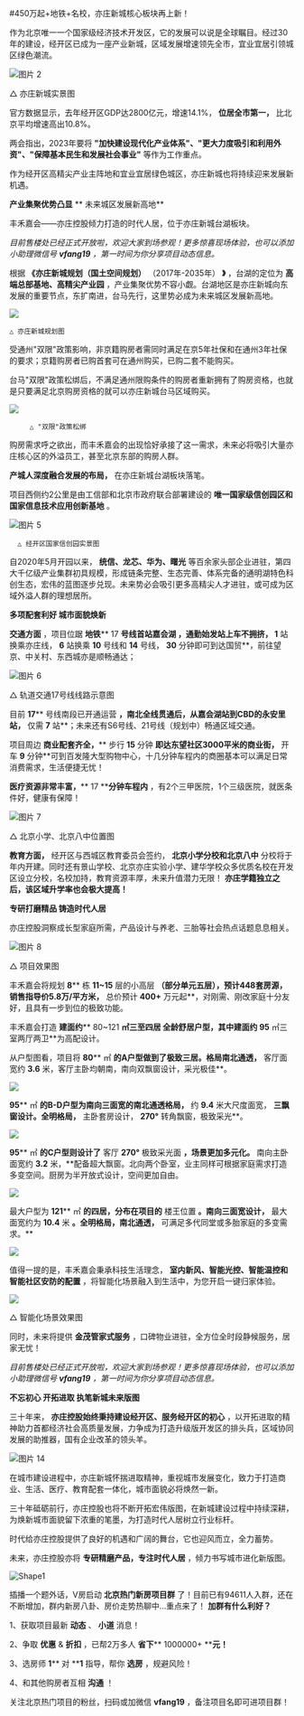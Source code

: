 #450万起+地铁+名校，亦庄新城核心板块再上新！

作为北京唯一一个国家级经济技术开发区，它的发展可以说是全球瞩目。经过30年的建设，经开区已成为一座产业新城，区域发展增速领先全市，宜业宜居引领城区绿色潮流。

![图片 2](RackMultipart20230502-1-ccapfl_html_d971dbcbbad7fff4.gif)

△ 亦庄新城实景图

官方数据显示，去年经开区GDP达2800亿元，增速14.1%， **位居全市第一，** 比北京平均增速高出10.8%。

两会指出，2023年要将 **"加快建设现代化产业体系"、"更大力度吸引和利用外资"、"保障基本民生和发展社会事业"** 等作为工作重点。

作为经开区高精尖产业主阵地和宜业宜居绿色城区，亦庄新城也将持续迎来发展新机遇。

**产业集聚优势凸显**   ** 未来城区发展新高地**

丰禾嘉会——亦庄控股倾力打造的时代人居，位于亦庄新城台湖板块。

_目前售楼处已经正式开放啦，欢迎大家到场参观！更多惊喜现场体验，也可以添加小助理微信号 __vfang19__ ，第一时间为你分享项目动态信息。_

根据 **《亦庄新城规划（国土空间规划）** （2017年-2035年） **》** ，台湖的定位为 **高端总部基地、高精尖产业园** ，产业集聚优势不容小觑。台湖地区是亦庄新城向东发展的重要节点，东扩南进，台马先行，这里势必成为未来城区发展新高地。

![](RackMultipart20230502-1-ccapfl_html_c15ea6b089918202.png)

    △ 亦庄新城规划图

受通州"双限"政策影响，非京籍购房者需同时满足在京5年社保和在通州3年社保的要求；京籍购房者已购首套可在通州购买，已购二套不能购买。

台马"双限"政策松绑后，不满足通州限购条件的购房者重新拥有了购房资格，也就是只要满足北京购房资格的就可以亦庄新城台马区域购买。

![](RackMultipart20230502-1-ccapfl_html_78ba0172cad9e4a1.png)

         △ "双限"政策松绑

购房需求呼之欲出，而丰禾嘉会的出现恰好承接了这一需求，未来必将吸引大量亦庄核心区的外溢员工，甚至北京东部的购房人群。

**产城人深度融合发展的布局，** 在亦庄新城台湖板块落笔。

项目西侧约2公里是由工信部和北京市政府联合部署建设的 **唯一国家级信创园区和国家信息技术应用创新基地** 。

![图片 5](RackMultipart20230502-1-ccapfl_html_d4931fd92ed80b68.gif)

      △ 经开区国家信创园实景图

自2020年5月开园以来， **统信、龙芯、华为、曙光** 等百余家头部企业进驻，第四大千亿级产业集群初具规模，形成链条完整、生态完善、体系完备的通明湖特色科创生态，宏伟的蓝图逐步兑现。未来势必会吸引更多高精尖人才进驻，或可成为区域外溢人群的理想居所。

**多项配套利好 城市面貌焕新**

**交通方面** ，项目位踞 **地铁**** 17 ****号线首站嘉会湖** ，通勤始发站上车不拥挤， **1**** 站换乘亦庄线， ****6**** 站换乘 ****10**** 号线和 ****14**** 号线， ****30**** 分钟即可到达国贸**，前往望京、中关村、东西城亦是顺畅通达；

![图片 6](RackMultipart20230502-1-ccapfl_html_2dd7e1b237f45c98.gif)

△ 轨道交通17号线线路示意图

目前 **17**** 号线南段已开通运营 **，南北全线贯通后，从嘉会湖站到CBD的永安里站，** 仅需 ****7**** 站**；未来还有S6号线、21号线（规划中）畅通区域交通。

项目周边 **商业配套齐全，**** 步行 ****15**** 分钟 **即达东望社区3000平米的商业街，** 开车 ****9**** 分钟**可到百发隆大型购物中心，十几分钟车程内的商圈基本可以满足日常消费需求，生活便捷无忧！

**医疗资源非常丰富，**** 17 ****分钟车程内** ，有2个三甲医院，1个三级医院，就医条件好，健康有保障！

![图片 7](RackMultipart20230502-1-ccapfl_html_426fbb740e7d5e41.gif)

△ 北京小学、北京八中位置图

**教育方面，** 经开区与西城区教育委员会签约， **北京小学分校和北京八中** 分校将于年内开建。同时还有景山学校、北京亦庄实验小学、建华学校众多优质名校在开发区设立分校，名校加持，教育资源丰厚，未来升值潜力无限！ **亦庄学籍独立之后，该区域升学率也会极大提高！**

**专研打磨精品 铸造时代人居**

亦庄控股洞察成长型家庭所需，产品设计与养老、三胎等社会热点话题息息相关。

![图片 8](RackMultipart20230502-1-ccapfl_html_443850576ee1bd85.gif)

△ 项目效果图

丰禾嘉会将规划 **8**** 栋 ****11~15**** 层的小高层 **（部分单元五层），预计448套房源，销售指导价5.8万/平方米，** 总价预计 ****400+**** 万元起**，对刚需、刚改家庭十分友好，且具有一步到位的极致功能。

丰禾嘉会打造 **建面约**** 80~121 ****㎡三至四居** 全龄舒居户型，其中建面约 **95**** ㎡三室两厅两卫**为高配设计。

从户型图看，项目将 **80**** ㎡ **的A户型做到了极致三居。格局南北通透，** 客厅面宽约 ****3.6**** 米，客厅主卧均朝南，南向双飘窗设计，采光极佳**。

![](RackMultipart20230502-1-ccapfl_html_b3970d85a40ed781.png)

**95**** ㎡ **的B-D户型为南向三面宽的南北通透格局，** 约 ****9.4**** 米大尺度面宽， **三飘窗设计。全明格局，** 主卧套房设计， ****270°**** 转角飘窗，极致采光**。

![](RackMultipart20230502-1-ccapfl_html_312843683d6ddcee.png)

**95**** ㎡ **的C户型则设计了** 客厅 ****270°**** 极致采光面 **，场景更加多元化。** 南向主卧面宽约 ****3.2**** 米，**配备超大飘窗。北向两个卧室，业主同样可根据家庭需求打造多变空间。厨房为半开放式设计，空间更加自由。

![](RackMultipart20230502-1-ccapfl_html_a804336323028b31.png)

最大户型为 **121**** ㎡ **的四居，分布在项目的** 楼王位置 **。南向三面宽设计，** 最大面宽约为 ****10.4**** 米 **。全明格局，南北通透，** 可满足多代同堂或多胎家庭的多变需求。**

![](RackMultipart20230502-1-ccapfl_html_615b16ae4c83ab0c.png)

值得一提的是，丰禾嘉会秉承科技生活理念， **室内新风、智能光控、智能温控和智能社区安防的配置** ，将智能化场景融入到生活中，为您开启一键归家体验。

![](RackMultipart20230502-1-ccapfl_html_62957c2cf262cd93.png)

△ 智能化场景效果图

同时，未来将提供 **金茂管家式服务** ，口碑物业进驻，全方位全时段静候服务，居家无忧！

_目前售楼处已经正式开放啦，欢迎大家到场参观！更多惊喜现场体验，也可以添加小助理微信号 __vfang19__ ，第一时间为你分享项目动态信息。_

**不忘初心 开拓进取 执笔新城未来版图**

三十年来， **亦庄控股始终秉持建设经开区、服务经开区的初心** ，以开拓进取的精神助力首都经济社会高质量发展，力争成为打造升级版开发区的排头兵，区域协同发展的助推器，国有企业改革的领头羊。

![图片 14](RackMultipart20230502-1-ccapfl_html_ccefbab057094fa9.gif)

在城市建设进程中，亦庄新城怀揣进取精神，重视城市发展变化，致力于打造商业、生活、医疗、教育配套一体化，城市面貌必将焕然一新。

三十年砥砺前行，亦庄控股也将不断开拓宏伟版图，在新城建设过程中持续深耕，为焕新城市面貌留下浓重的笔墨，为打造时代人居树立行业标杆。

时代给亦庄控股提供了良好的机遇和广阔的舞台，它也迎风而立，全力蓄势。

未来，亦庄控股亦将 **专研精磨产品，专注时代人居** ，倾力书写城市进化新版图。

![Shape1](RackMultipart20230502-1-ccapfl_html_7a08b1eb37daacc2.gif)

插播一个题外话，V房启动 **北京热门新房项目群** 了！目前已有94611人入群，还在不断增加，群内新房八卦、房价走势热聊中...重点来了！ **加群有什么利好？**

1、获取项目最新 **动态** 、 **小道** 消息！

2、争取 **优惠** & **折扣** ，已帮2万多人 **省下**** 1000000+ ****元！**

3、选房师 **1**** 对 ****1** 指导，帮你 **选房** ，规避风险！

4、和其他购房者互相 **沟通** ！

关注北京热门项目的粉丝，扫码或加微信 **vfang19** ，备注项目名即可进项目群！